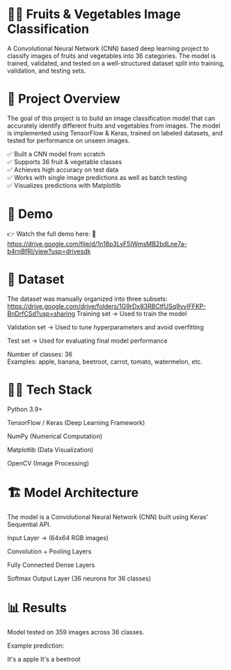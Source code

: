 # 🥦🍎 Fruits & Vegetables Image Classification

A Convolutional Neural Network (CNN) based deep learning project to classify images of fruits and vegetables into 36 categories. The model is trained, validated, and tested on a well-structured dataset split into training, validation, and testing sets.<br>

# 🚀 Project Overview

The goal of this project is to build an image classification model that can accurately identify different fruits and vegetables from images. The model is implemented using TensorFlow & Keras, trained on labeled datasets, and tested for performance on unseen images.<br>

✅ Built a CNN model from scratch<br>
✅ Supports 36 fruit & vegetable classes<br>
✅ Achieves high accuracy on test data<br>
✅ Works with single image predictions as well as batch testing<br>
✅ Visualizes predictions with Matplotlib<br>

# 🎥 Demo<br>

👉 Watch the full demo here: 📌https://drive.google.com/file/d/1n18p3LyF5lWmsMB2bdLne7a-b4rnBfRI/view?usp=drivesdk <br>

# 📂 Dataset

The dataset was manually organized into three subsets:<br>
https://drive.google.com/drive/folders/1G9rDx83RBCtfUSq9yylFFKP-BnDrfCSd?usp=sharing
Training set → Used to train the model<br>

Validation set → Used to tune hyperparameters and avoid overfitting<br>

Test set → Used for evaluating final model performance<br>

Number of classes: 36<br>
Examples: apple, banana, beetroot, carrot, tomato, watermelon, etc.<br>

# 🧑‍💻 Tech Stack

Python 3.9+

TensorFlow / Keras (Deep Learning Framework)

NumPy (Numerical Computation)

Matplotlib (Data Visualization)

OpenCV (Image Processing)

# 🏗️ Model Architecture

The model is a Convolutional Neural Network (CNN) built using Keras’ Sequential API.

Input Layer → (64x64 RGB images)

Convolution + Pooling Layers

Fully Connected Dense Layers

Softmax Output Layer (36 neurons for 36 classes)

# 📊 Results

Model tested on 359 images across 36 classes.

Example prediction:<br>

It's a apple
It's a beetroot
